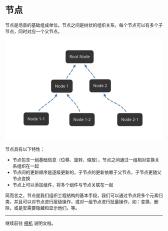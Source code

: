 # 节点

节点是场景的基础组成单位。节点之间是树状的组织关系，每个节点可以有多个子节点，同时对应一个父节点。

![nodes](scene/nodes.jpg)

节点具有以下特性：
- 节点包含一组基础信息（位移、旋转、缩放），节点之间通过一组相对变换关系组织在一起
- 节点间的更新顺序是逐级更新的，子节点的更新依赖于父节点，子节点更随父节点变换
- 节点上可以添加组件，将多个组件与节点关联在一起

简而言之，节点是我们组织工程结构的基本手段，我们可以通过节点将多个元素归类，并且可以对节点进行层级操作，或对一组节点进行批量操作，如：变换、删除，或是安需要隐藏和显示他们，等。

---

继续前往 [相机](camera.md) 说明文档。